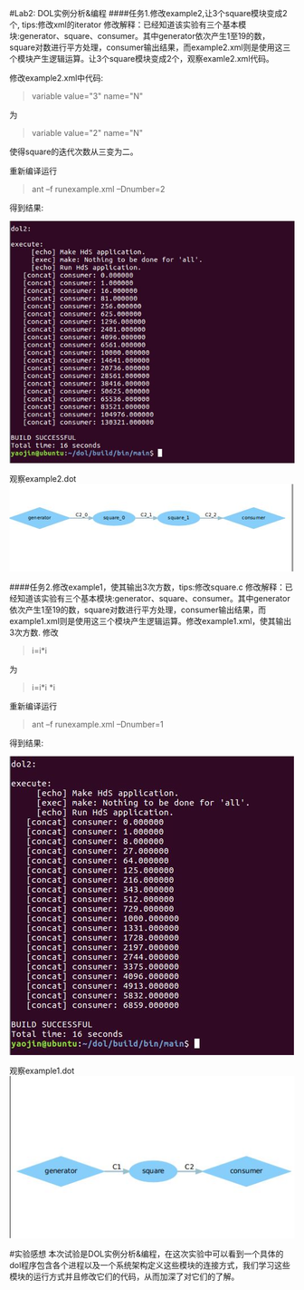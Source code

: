 #Lab2: DOL实例分析&编程
####任务1.修改example2,让3个square模块变成2个, tips:修改xml的iterator
修改解释：已经知道该实验有三个基本模块:generator、square、consumer。其中generator依次产生1至19的数，square对数进行平方处理，consumer输出结果，而example2.xml则是使用这三个模块产生逻辑运算。让3个square模块变成2个，观察examle2.xml代码。

修改example2.xml中代码:
>variable value="3" name="N"

为
>variable value="2" name="N"

使得square的迭代次数从三变为二。

重新编译运行
>ant –f runexample.xml –Dnumber=2

得到结果:

![alt text](https://github.com/guojunfeng0410/picture/blob/master/lab2_example2_picture1.JPG?raw=true "result")

观察example2.dot
![alt text](https://github.com/guojunfeng0410/picture/blob/master/lab2_example2_picture2.JPG?raw=true "result")

####任务2.修改example1，使其输出3次方数，tips:修改square.c
修改解释：已经知道该实验有三个基本模块:generator、square、consumer。其中generator依次产生1至19的数，square对数进行平方处理，consumer输出结果，而example1.xml则是使用这三个模块产生逻辑运算。修改example1.xml，使其输出3次方数.
修改
>i=i*i

为
>i=i*i *i

重新编译运行
>ant –f runexample.xml –Dnumber=1

得到结果:

![alt text](https://github.com/guojunfeng0410/picture/blob/master/lab2_example1_picture1.JPG?raw=true "result")

观察example1.dot
![alt text](https://github.com/guojunfeng0410/picture/blob/master/lab2_example1_picture2.JPG?raw=true "result")

#实验感想
本次试验是DOL实例分析&编程，在这次实验中可以看到一个具体的dol程序包含各个进程以及一个系统架构定义这些模块的连接方式，我们学习这些模块的运行方式并且修改它们的代码，从而加深了对它们的了解。
